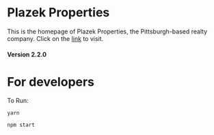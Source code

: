 # Plazek Properties
This is the homepage of Plazek Properties, the Pittsburgh-based realty company. Click on the [link](http://www.plazekproperties.com/) to visit.
#### Version 2.2.0




# For developers
To Run:
```
yarn
```
```
npm start
```
